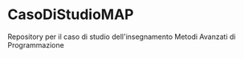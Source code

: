 # CasoDiStudioMAP
Repository per il caso di studio dell'insegnamento Metodi Avanzati di Programmazione
